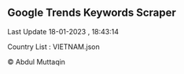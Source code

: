 

## Google Trends Keywords Scraper 
 
Last Update 18-01-2023 , 18:43:14

Country List :
VIETNAM.json



© Abdul Muttaqin 
